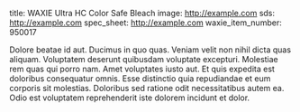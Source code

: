 title: WAXIE Ultra HC Color Safe Bleach
image: http://example.com 
sds: http://example.com
spec_sheet: http://example.com
waxie_item_number: 950017

Dolore beatae id aut. Ducimus in quo quas. Veniam velit non nihil dicta quas aliquam.
Voluptatem deserunt quibusdam voluptate excepturi. Molestiae rem quas qui porro nam. Amet voluptates iusto aut.
Et quis expedita est doloribus consequatur omnis. Esse distinctio quia repudiandae et eum corporis sit molestias. Doloribus sed ratione odit necessitatibus autem ea. Odio est voluptatem reprehenderit iste dolorem incidunt et dolor.